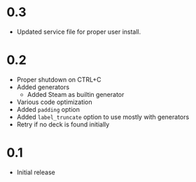 # 0.3
- Updated service file for proper user install.

# 0.2
- Proper shutdown on CTRL+C
- Added generators
  - Added Steam as builtin generator
- Various code optimization
- Added `padding` option
- Added `label_truncate` option to use mostly with generators
- Retry if no deck is found initially

# 0.1
- Initial release